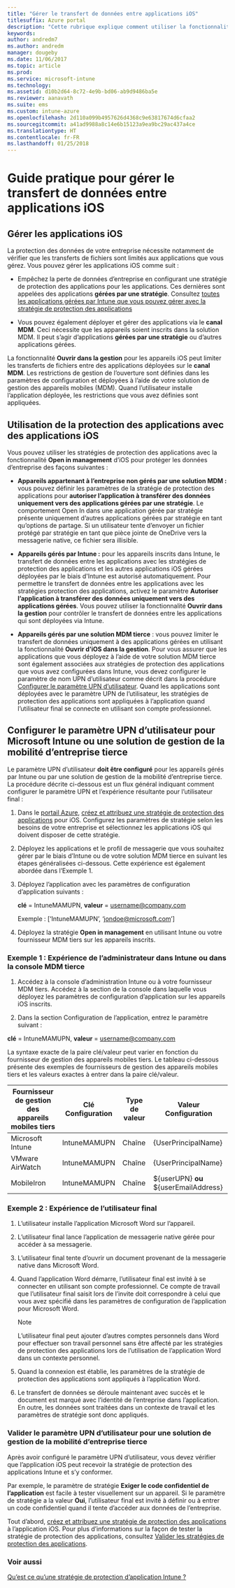 ```yaml
---
title: "Gérer le transfert de données entre applications iOS"
titlesuffix: Azure portal
description: "Cette rubrique explique comment utiliser la fonctionnalité iOS Open In et les stratégies de gestion des applications mobiles pour gérer les transferts de données entre applications."
keywords: 
author: andredm7
ms.author: andredm
manager: dougeby
ms.date: 11/06/2017
ms.topic: article
ms.prod: 
ms.service: microsoft-intune
ms.technology: 
ms.assetid: d10b2d64-8c72-4e9b-bd06-ab9d9486ba5e
ms.reviewer: aanavath
ms.suite: ems
ms.custom: intune-azure
ms.openlocfilehash: 2d110a099b4957626d4368c9e63817674d6cfaa2
ms.sourcegitcommit: a41ad9988a8c14e6b15123a9ea9bc29ac437a4ce
ms.translationtype: HT
ms.contentlocale: fr-FR
ms.lasthandoff: 01/25/2018
---
```

# <a name="how-to-manage-data-transfer-between-ios-apps"></a>Guide pratique pour gérer le transfert de données entre applications iOS
## <a name="manage-ios-apps"></a>Gérer les applications iOS
La protection des données de votre entreprise nécessite notamment de vérifier que les transferts de fichiers sont limités aux applications que vous gérez.  Vous pouvez gérer les applications iOS comme suit :

-   Empêchez la perte de données d’entreprise en configurant une stratégie de protection des applications pour les applications. Ces dernières sont appelées des applications **gérées par une stratégie**. Consultez [toutes les applications gérées par Intune que vous pouvez gérer avec la stratégie de protection des applications](https://www.microsoft.com/cloud-platform/microsoft-intune-apps)

-   Vous pouvez également déployer et gérer des applications via le **canal MDM**.  Ceci nécessite que les appareils soient inscrits dans la solution MDM. Il peut s’agir d’applications **gérées par une stratégie** ou d’autres applications gérées.

La fonctionnalité **Ouvrir dans la gestion** pour les appareils iOS peut limiter les transferts de fichiers entre des applications déployées sur le **canal MDM**. Les restrictions de gestion de l’ouverture sont définies dans les paramètres de configuration et déployées à l’aide de votre solution de gestion des appareils mobiles (MDM).  Quand l’utilisateur installe l’application déployée, les restrictions que vous avez définies sont appliquées.

##  <a name="using-app-protection-with-ios-apps"></a>Utilisation de la protection des applications avec des applications iOS
Vous pouvez utiliser les stratégies de protection des applications avec la fonctionnalité **Open in management** d’iOS pour protéger les données d’entreprise des façons suivantes :

-   **Appareils appartenant à l’entreprise non gérés par une solution MDM :** vous pouvez définir les paramètres de la stratégie de protection des applications pour **autoriser l’application à transférer des données uniquement vers des applications gérées par une stratégie**. Le comportement Open In dans une application gérée par stratégie présente uniquement d’autres applications gérées par stratégie en tant qu’options de partage. Si un utilisateur tente d’envoyer un fichier protégé par stratégie en tant que pièce jointe de OneDrive vers la messagerie native, ce fichier sera illisible.

-   **Appareils gérés par Intune :** pour les appareils inscrits dans Intune, le transfert de données entre les applications avec les stratégies de protection des applications et les autres applications iOS gérées déployées par le biais d'Intune est autorisé automatiquement. Pour permettre le transfert de données entre les applications avec les stratégies protection des applications, activez le paramètre **Autoriser l’application à transférer des données uniquement vers des applications gérées**. Vous pouvez utiliser la fonctionnalité **Ouvrir dans la gestion** pour contrôler le transfert de données entre les applications qui sont déployées via Intune.   

-   **Appareils gérés par une solution MDM tierce** : vous pouvez limiter le transfert de données uniquement à des applications gérées en utilisant la fonctionnalité **Ouvrir d’iOS dans la gestion**.
Pour vous assurer que les applications que vous déployez à l’aide de votre solution MDM tierce sont également associées aux stratégies de protection des applications que vous avez configurées dans Intune, vous devez configurer le paramètre de nom UPN d’utilisateur comme décrit dans la procédure [Configurer le paramètre UPN d’utilisateur](#configure-user-upn-setting-for-third-party-emm).  Quand les applications sont déployées avec le paramètre UPN de l’utilisateur, les stratégies de protection des applications sont appliquées à l’application quand l’utilisateur final se connecte en utilisant son compte professionnel.

## <a name="configure-user-upn-setting-for-microsoft-intune-or-third-party-emm"></a>Configurer le paramètre UPN d’utilisateur pour Microsoft Intune ou une solution de gestion de la mobilité d’entreprise tierce
Le paramètre UPN d’utilisateur **doit être configuré** pour les appareils gérés par Intune ou par une solution de gestion de la mobilité d’entreprise tierce. La procédure décrite ci-dessous est un flux général indiquant comment configurer le paramètre UPN et l’expérience résultante pour l’utilisateur final :

1.  Dans le [portail Azure](https://portal.azure.com), [créez et attribuez une stratégie de protection des applications](app-protection-policies.md) pour iOS. Configurez les paramètres de stratégie selon les besoins de votre entreprise et sélectionnez les applications iOS qui doivent disposer de cette stratégie.

2.  Déployez les applications et le profil de messagerie que vous souhaitez gérer par le biais d’Intune ou de votre solution MDM tierce en suivant les étapes généralisées ci-dessous. Cette expérience est également abordée dans l’Exemple 1.

3.  Déployez l’application avec les paramètres de configuration d’application suivants :

      **clé** = IntuneMAMUPN,  **valeur** = <username@company.com>

      Exemple : [‘IntuneMAMUPN’, ‘jondoe@microsoft.com’]

4.  Déployez la stratégie **Open in management** en utilisant Intune ou votre fournisseur MDM tiers sur les appareils inscrits.


### <a name="example-1-admin-experience-in-intune-or-third-party-mdm-console"></a>Exemple 1 : Expérience de l’administrateur dans Intune ou dans la console MDM tierce

1. Accédez à la console d’administration Intune ou à votre fournisseur MDM tiers. Accédez à la section de la console dans laquelle vous déployez les paramètres de configuration d’application sur les appareils iOS inscrits.

2. Dans la section Configuration de l’application, entrez le paramètre suivant :

  **clé** = IntuneMAMUPN,  **valeur** = <username@company.com>

  La syntaxe exacte de la paire clé/valeur peut varier en fonction du fournisseur de gestion des appareils mobiles tiers. Le tableau ci-dessous présente des exemples de fournisseurs de gestion des appareils mobiles tiers et les valeurs exactes à entrer dans la paire clé/valeur.

|Fournisseur de gestion des appareils mobiles tiers| Clé Configuration | Type de valeur | Valeur Configuration|
| ------- | ---- | ---- | ---- |
|Microsoft Intune| IntuneMAMUPN | Chaîne | {UserPrincipalName}|
|VMware AirWatch| IntuneMAMUPN | Chaîne | {UserPrincipalName}|
|MobileIron | IntuneMAMUPN | Chaîne | ${userUPN} **ou** ${userEmailAddress} |


### <a name="example-2-end-user-experience"></a>Exemple 2 : Expérience de l’utilisateur final

1.  L’utilisateur installe l’application Microsoft Word sur l’appareil.

2.  L’utilisateur final lance l’application de messagerie native gérée pour accéder à sa messagerie.

3.  L’utilisateur final tente d’ouvrir un document provenant de la messagerie native dans Microsoft Word.

4.  Quand l’application Word démarre, l’utilisateur final est invité à se connecter en utilisant son compte professionnel.  Ce compte de travail que l’utilisateur final saisit lors de l’invite doit correspondre à celui que vous avez spécifié dans les paramètres de configuration de l’application pour Microsoft Word.

    > [!NOTE]
    > L’utilisateur final peut ajouter d’autres comptes personnels dans Word pour effectuer son travail personnel sans être affecté par les stratégies de protection des applications lors de l’utilisation de l’application Word dans un contexte personnel.

5.  Quand la connexion est établie, les paramètres de la stratégie de protection des applications sont appliqués à l’application Word.

6.  Le transfert de données se déroule maintenant avec succès et le document est marqué avec l’identité de l’entreprise dans l’application. En outre, les données sont traitées dans un contexte de travail et les paramètres de stratégie sont donc appliqués.

### <a name="validate-user-upn-setting-for-third-party-emm"></a>Valider le paramètre UPN d’utilisateur pour une solution de gestion de la mobilité d’entreprise tierce

Après avoir configuré le paramètre UPN d’utilisateur, vous devez vérifier que l’application iOS peut recevoir la stratégie de protection des applications Intune et s’y conformer.

Par exemple, le paramètre de stratégie **Exiger le code confidentiel de l’application** est facile à tester visuellement sur un appareil. Si le paramètre de stratégie a la valeur **Oui**, l’utilisateur final est invité à définir ou à entrer un code confidentiel quand il tente d’accéder aux données de l’entreprise.

Tout d’abord, [créez et attribuez une stratégie de protection des applications](app-protection-policies.md) à l’application iOS. Pour plus d’informations sur la façon de tester la stratégie de protection des applications, consultez [Valider les stratégies de protection des applications](app-protection-policies-validate.md).


### <a name="see-also"></a>Voir aussi
[Qu’est ce qu’une stratégie de protection d’application Intune ?](app-protection-policy.md)
